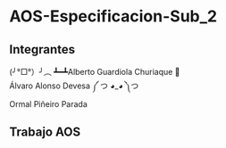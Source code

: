 <h1>AOS-Especificacion-Sub_2</h1>

<h2>Integrantes</h2>
<p>(╯°□°）╯︵ ┻━┻Alberto Guardiola Churiaque 🧩<br>Álvaro Alonso Devesa ༼ つ ◕_◕ ༽つ<br>Ormal Piñeiro Parada</p>

<h2>Trabajo AOS</h2>
